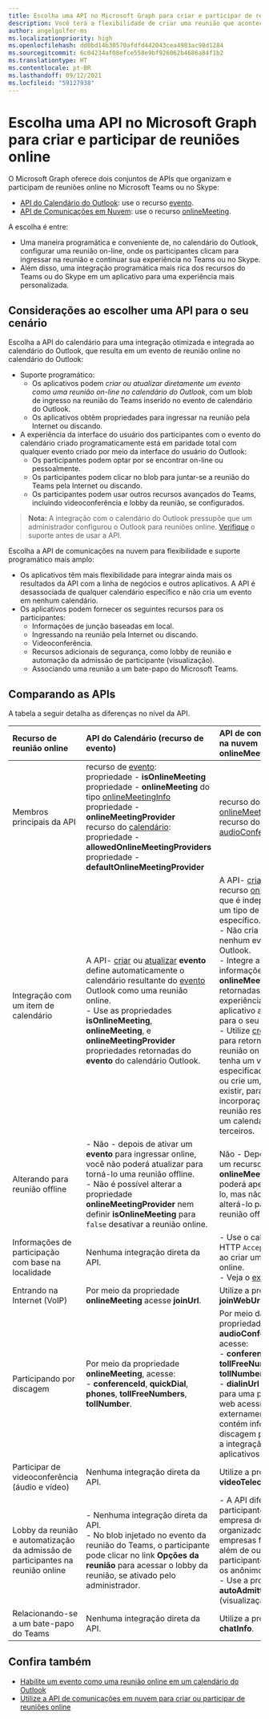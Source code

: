 ```yaml
---
title: Escolha uma API no Microsoft Graph para criar e participar de reuniões online
description: Você terá a flexibilidade de criar uma reunião que acontecerá no futuro ou instantaneamente
author: angelgolfer-ms
ms.localizationpriority: high
ms.openlocfilehash: dd0bd14b30570afdfd442043cea4983ac98d1284
ms.sourcegitcommit: 6c04234af08efce558e9bf926062b4686a84f1b2
ms.translationtype: HT
ms.contentlocale: pt-BR
ms.lasthandoff: 09/12/2021
ms.locfileid: "59127938"
---
```

# <a name="choose-an-api-in-microsoft-graph-to-create-and-join-online-meetings"></a>Escolha uma API no Microsoft Graph para criar e participar de reuniões online

O Microsoft Graph oferece dois conjuntos de APIs que organizam e participam de reuniões online no Microsoft Teams ou no Skype:

- [API do Calendário do Outlook](outlook-calendar-online-meetings.md): use o recurso [evento](/graph/api/resources/event).
- [API de Comunicações em Nuvem](cloud-communications-online-meetings.md): use o recurso [onlineMeeting](/graph/api/resources/onlineMeeting).

A escolha é entre:
- Uma maneira programática e conveniente de, no calendário do Outlook, configurar uma reunião on-line, onde os participantes clicam para ingressar na reunião e continuar sua experiência no Teams ou no Skype.
- Além disso, uma integração programática mais rica dos recursos do Teams ou do Skype em um aplicativo para uma experiência mais personalizada.

## <a name="considerations-when-choosing-an-api-for-your-scenario"></a>Considerações ao escolher uma API para o seu cenário

Escolha a API do calendário para uma integração otimizada e integrada ao calendário do Outlook, que resulta em um evento de reunião online no calendário do Outlook:
- Suporte programático:
  - Os aplicativos podem _criar ou atualizar diretamente um evento como uma reunião on-line no calendário do Outlook_, com um blob de ingresso na reunião do Teams inserido no evento de calendário do Outlook.
  - Os aplicativos obtêm propriedades para ingressar na reunião pela Internet ou discando.
- A experiência da interface do usuário dos participantes com o evento do calendário criado programaticamente está em paridade total com qualquer evento criado por meio da interface do usuário do Outlook:
  - Os participantes podem optar por se encontrar on-line ou pessoalmente.
  - Os participantes podem clicar no blob para juntar-se a reunião do Teams pela Internet ou discando.
  - Os participantes podem usar outros recursos avançados do Teams, incluindo videoconferência e lobby da reunião, se configurados.

> **Nota:** A integração com o calendário do Outlook pressupõe que um administrador configurou o Outlook para reuniões online. [Verifique](/microsoftteams/exchange-teams-interact) o suporte antes de usar a API.

Escolha a API de comunicações na nuvem para flexibilidade e suporte programático mais amplo:
- Os aplicativos têm mais flexibilidade para integrar ainda mais os resultados da API com a linha de negócios e outros aplicativos. A API é desassociada de qualquer calendário específico e não cria um evento em nenhum calendário.
- Os aplicativos podem fornecer os seguintes recursos para os participantes:
  - Informações de junção baseadas em local.
  - Ingressando na reunião pela Internet ou discando.
  - Videoconferência.
  - Recursos adicionais de segurança, como lobby de reunião e automação da admissão de participante (visualização).
  - Associando uma reunião a um bate-papo do Microsoft Teams.

## <a name="comparing-the-apis"></a>Comparando as APIs

A tabela a seguir detalha as diferenças no nível da API. 


| Recurso de reunião online | API do Calendário (recurso de evento) | API de comunicação na nuvem (recurso onlineMeeting)             |
|:-----------------------|:------------------------------|:-------------------------------------------------------------|
| Membros principais da API | recurso de [evento](/graph/api/resources/event): <br>propriedade - **isOnlineMeeting**  <br>propriedade - **onlineMeeting** do tipo [onlineMeetingInfo](/graph/api/resources/onlinemeetinginfo) <br>propriedade - **onlineMeetingProvider** <br> recurso do [calendário](/graph/api/resources/calendar): <br>propriedade - **allowedOnlineMeetingProviders** <br>propriedade - **defaultOnlineMeetingProvider** <br> | recurso do [onlineMeeting](/graph/api/resources/onlinemeeting) <br> recurso do [audioConferencing](/graph/api/resources/audioconferencing)
| Integração com um item de calendário | <br>A API- [criar](/graph/api/user-post-events) ou [atualizar](/graph/api/event-update) **evento** define automaticamente o calendário resultante do [evento](/graph/api/resources/event) Outlook como uma reunião online.<br>- Use as propriedades **isOnlineMeeting**, **onlineMeeting**, e **onlineMeetingProvider** propriedades retornadas do **evento** do calendário Outlook.  | A API- [criar](/graph/api/application-post-onlinemeetings) retorna um recurso [onlineMeeting](/graph/api/resources/onlinemeeting) que é independente de um tipo de calendário específico. <br>- Não cria nem atualiza nenhum evento do Outlook. <br>- Integre as informações de recurso **onlineMeeting** retornadas em uma experiência de aplicativo apropriada para o seu cenário. <br>- Utilize [createOrGet](/graph/api/onlinemeeting-createorget?view=graph-rest-beta) para retornar uma reunião on-line que tenha um valor especificado **externalId** ou crie um, se já não existir, para otimizar a incorporação da reunião resultante em um calendário de terceiros. |
| Alterando para reunião offline | - Não - depois de ativar um **evento** para ingressar online, você não poderá atualizar para torná-lo uma reunião offline.<br>- Não é possível alterar a propriedade **onlineMeetingProvider** nem definir **isOnlineMeeting** para `false` desativar a reunião online. | Não - Depois de criar um recurso **onlineMeeting** você poderá apenas excluí-lo, mas não poderá alterá-lo para uma reunião offline. |
| Informações de participação com base na localidade | Nenhuma integração direta da API. | - Use o cabeçalho HTTP `Accept-Language` ao criar uma reunião online. <br>- Veja o [exemplo](/graph/api/application-post-onlinemeetings?view=graph-rest-beta#example-2-create-an-online-meeting-with-user-token). |
| Entrando na Internet (VoIP) | Por meio da propriedade **onlineMeeting** acesse **joinUrl**.  | Utilize a propriedade **joinWebUrl**. |
| Participando por discagem | Por meio da propriedade **onlineMeeting**, acesse: <br>- **conferenceId**, **quickDial**, **phones**, **tollFreeNumbers**, **tollNumber**. |Por meio da propriedade **audioConferencing** acesse: <br> - **conferenceId**, **tollFreeNumber**, **tollNumber**.<br> - **dialinUrl** propriedade para uma página da web acessível externamente que contém informações de discagem para facilitar a integração com aplicativos de terceiros. |
| Participar de videoconferência (áudio e vídeo) | Nenhuma integração direta da API. | Utilize a propriedade **videoTeleconferenceId**. |
| Lobby da reunião e automatização da admissão de participantes na reunião online | - Nenhuma integração direta da API.<br>- No blob injetado no evento da reunião do Teams, o participante pode clicar no link **Opções da reunião** para acessar o lobby da reunião, se ativado pelo administrador. |- A API diferencia os participantes das empresa do organizador e das empresas federadas, além de outros participantes, incluindo os anônimos.  <br>- Use a propriedade **autoAdmittedUsers** (visualização).  |
| Relacionando-se a um bate-papo do Teams | Nenhuma integração direta da API. | Utilize a propriedade **chatInfo**. |


## <a name="see-also"></a>Confira também
- [Habilite um evento como uma reunião online em um calendário do Outlook](outlook-calendar-online-meetings.md)
- [Utilize a API de comunicações em nuvem para criar ou participar de reuniões online](cloud-communications-online-meetings.md)
